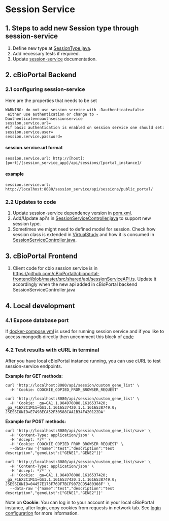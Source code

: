 # Session Service

## 1. Steps to add new Session type through session-service

1. Define new type at [SessionType.java](https://github.com/cBioPortal/session-service/blob/master/src/main/java/org/cbioportal/session\_service/domain/SessionType.java).
2. Add necessary tests if required.
3. Update [session-service](https://github.com/cBioPortal/session-service#valid-type) documentation.

## 2. cBioPortal Backend

### 2.1 configuring session-service

Here are the properties that needs to be set

```
WARNING: do not use session service with -Dauthenticate=false
 either use authentication or change to -Dauthenticate=noauthsessionservice
session.service.url=
#if basic authentication is enabled on session service one should set:
session.service.user=
session.service.password=
```

#### session.service.url format

```
session.service.url: http://[host]:[port]/[session_service_app]/api/sessions/[portal_instance]/
```

#### example

```
session.service.url: http://localhost:8080/session_service/api/sessions/public_portal/
```

### 2.2 Updates to code

1. Update session-service dependency version in [pom.xml](https://github.com/cBioPortal/cbioportal/blob/master/pom.xml).
2. Add/Update api's in [SessionServiceController.java](https://github.com/cBioPortal/cbioportal/blob/master/web/src/main/java/org/cbioportal/web/SessionServiceController.java) to support new session type.
3. Sometimes we might need to defined model for session. Check how session class is extended in [VirtualStudy](https://github.com/cBioPortal/cbioportal/blob/master/web/src/main/java/org/cbioportal/web/parameter/VirtualStudy.java) and how it is consumed in [SessionServiceController.java](https://github.com/cBioPortal/cbioportal/blob/master/web/src/main/java/org/cbioportal/web/SessionServiceController.java).

## 3. cBioPortal Frontend

1. Client code for cbio session service is in https://github.com/cBioPortal/cbioportal-frontend/blob/master/src/shared/api/sessionServiceAPI.ts. Update it accordingly when the new api added in cBioPortal backend SessionServiceController.java

## 4. Local development

### 4.1 Expose database port

If [docker-compose.yml](https://github.com/cBioPortal/session-service/blob/master/docker-compose.yml) is used for running session service and if you like to access mongodb directly then uncomment this block of [code](https://github.com/cBioPortal/session-service/blob/master/docker-compose.yml#L21)

### 4.2 Test results with cURL in terminal

After you have local cBioPortal instance running, you can use cURL to test session-service endpoints.

**Example for GET methods:**

```
curl 'http://localhost:8080/api/session/custom_gene_list' \
  -H 'Cookie: COOCKIE_COPIED_FROM_BROWSER_REQUEST'
```

```
curl 'http://localhost:8080/api/session/custom_gene_list' \
  -H 'Cookie: _ga=GA1.1.984976088.1616537420; _ga_F1EX2C1M11=GS1.1.1616537420.1.1.1616538749.0; JSESSIONID=E7498ECA52F30588CAA1B34F420122DA'
```

**Example for POST methods:**

```
curl 'http://localhost:8080/api/session/custom_gene_list/save' \
  -H 'Content-Type: application/json' \
  -H 'Accept: */*' \
  -H 'Cookie: COOCKIE_COPIED_FROM_BROWSER_REQUEST' \
  --data-raw '{"name":"test","description":"test description","geneList":["GENE1","GENE2"]}'
```

```
curl 'http://localhost:8080/api/session/custom_gene_list/save' \
  -H 'Content-Type: application/json' \
  -H 'Accept: */*' \
  -H 'Cookie: _ga=GA1.1.984976088.1616537420; _ga_F1EX2C1M11=GS1.1.1616537420.1.1.1616538749.0; JSESSIONID=04457E173F769F7BCF9072CD5480308F' \
  --data-raw '{"name":"test","description":"test description","geneList":["GENE1","GENE2"]}'
```

Note on **Cookie**: You can log in to your account in your local cBioPortal instance, after login, copy cookies from requests in network tab. See [login configuration](/deployment/deploy-without-docker/Deploying.md#optional-login) for more information.

